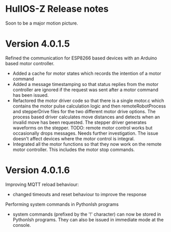# HullOS-Z Release notes

Soon to be a major motion picture.

# Version 4.0.1.5

Refined the communication for ESP8266 based devices with an Arduino based motor controller. 

* Added a cache for motor states which records the intention of a motor command
* Added a message timestamping so that status replies from the motor controller are ignored if the request was sent after a motor command has been issued. 
* Refactored the motor driver code so that there is a single motor.c which contains the motor pulse calculation logic and then remoteRobotProcess and stepperDrive files for the two different motor drive options. The process based driver calculates move distances and detects when an invalid move has been requested. The stepper driver generates waveforms on the stepper. TODO: remote motor control works but occasionally drops messages. Needs further investigation. The issue doesn't affect devices where the motor control is integral. 
* Integrated all the motor functions so that they now work on the remote motor controller. This includes the motor stop commands.

# Version 4.0.1.6

Improving MQTT reload behaviour:

* changed timeouts and reset behaviour to improve the response

Performing system commands in PythonIsh programs

* system commands (prefixed by the '!' character) can now be stored in PythonIsh programs. They can also be issued in immediate mode at the console. 
